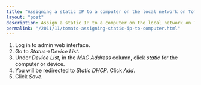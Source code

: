 ```yaml
---
title: "Assigning a static IP to a computer on the local network on Tomato"
layout: "post"
description: Assign a static IP to a computer on the local network on Tomato
permalink: "/2011/11/tomato-assigning-static-ip-to-computer.html"
---
```


1. Log in to admin web interface.
2. Go to _Status->Device List_.
3. Under _Device List_, in the _MAC Address_ column, click _static_ for the computer or device.
4. You will be redirected to _Static DHCP_. Click _Add_.
5. Click _Save_.
